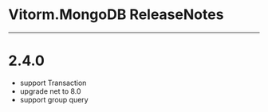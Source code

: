 ﻿# Vitorm.MongoDB ReleaseNotes

-----------------------
# 2.4.0
- support Transaction
- upgrade net to 8.0
- support group query
